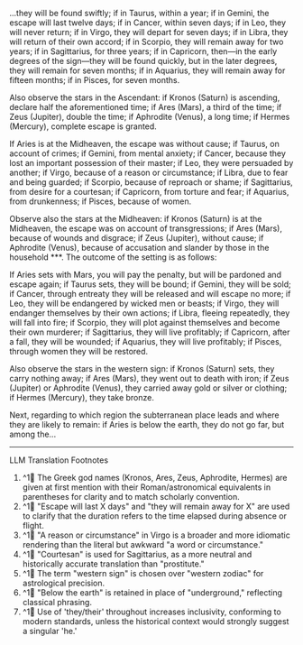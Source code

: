 ...they will be found swiftly; if in Taurus, within a year; if in Gemini, the escape will last twelve days; if in Cancer, within seven days; if in Leo, they will never return; if in Virgo, they will depart for seven days; if in Libra, they will return of their own accord; if in Scorpio, they will remain away for two years; if in Sagittarius, for three years; if in Capricorn, then—in the early degrees of the sign—they will be found quickly, but in the later degrees, they will remain for seven months; if in Aquarius, they will remain away for fifteen months; if in Pisces, for seven months.

Also observe the stars in the Ascendant: if Kronos (Saturn) is ascending, declare half the aforementioned time; if Ares (Mars), a third of the time; if Zeus (Jupiter), double the time; if Aphrodite (Venus), a long time; if Hermes (Mercury), complete escape is granted.

If Aries is at the Midheaven, the escape was without cause; if Taurus, on account of crimes; if Gemini, from mental anxiety; if Cancer, because they lost an important possession of their master; if Leo, they were persuaded by another; if Virgo, because of a reason or circumstance; if Libra, due to fear and being guarded; if Scorpio, because of reproach or shame; if Sagittarius, from desire for a courtesan; if Capricorn, from torture and fear; if Aquarius, from drunkenness; if Pisces, because of women.

Observe also the stars at the Midheaven: if Kronos (Saturn) is at the Midheaven, the escape was on account of transgressions; if Ares (Mars), because of wounds and disgrace; if Zeus (Jupiter), without cause; if Aphrodite (Venus), because of accusation and slander by those in the household ***. The outcome of the setting is as follows:

If Aries sets with Mars, you will pay the penalty, but will be pardoned and escape again; if Taurus sets, they will be bound; if Gemini, they will be sold; if Cancer, through entreaty they will be released and will escape no more; if Leo, they will be endangered by wicked men or beasts; if Virgo, they will endanger themselves by their own actions; if Libra, fleeing repeatedly, they will fall into fire; if Scorpio, they will plot against themselves and become their own murderer; if Sagittarius, they will live profitably; if Capricorn, after a fall, they will be wounded; if Aquarius, they will live profitably; if Pisces, through women they will be restored.

Also observe the stars in the western sign: if Kronos (Saturn) sets, they carry nothing away; if Ares (Mars), they went out to death with iron; if Zeus (Jupiter) or Aphrodite (Venus), they carried away gold or silver or clothing; if Hermes (Mercury), they take bronze.

Next, regarding to which region the subterranean place leads and where they are likely to remain: if Aries is below the earth, they do not go far, but among the...

---

LLM Translation Footnotes

1. ^1🤖 The Greek god names (Kronos, Ares, Zeus, Aphrodite, Hermes) are given at first mention with their Roman/astronomical equivalents in parentheses for clarity and to match scholarly convention.
2. ^1🤖 "Escape will last X days" and "they will remain away for X" are used to clarify that the duration refers to the time elapsed during absence or flight.
3. ^1🤖 "A reason or circumstance" in Virgo is a broader and more idiomatic rendering than the literal but awkward "a word or circumstance."
4. ^1🤖 "Courtesan" is used for Sagittarius, as a more neutral and historically accurate translation than "prostitute."
5. ^1🤖 The term "western sign" is chosen over "western zodiac" for astrological precision.
6. ^1🤖 "Below the earth" is retained in place of "underground," reflecting classical phrasing.
7. ^1🤖 Use of 'they/their' throughout increases inclusivity, conforming to modern standards, unless the historical context would strongly suggest a singular 'he.'
